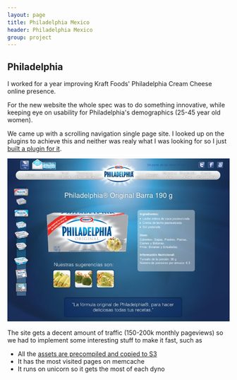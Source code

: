 ```yaml
---
layout: page
title: Philadelphia Mexico
header: Philadelphia Mexico
group: project
---
```


## Philadelphia

I worked for a year improving Kraft Foods' Philadelphia Cream Cheese online presence.

For the new website the whole spec was to do something innovative, while keeping eye on usability for Philadelphia's demographics (25-45 year old women).

We came up with a scrolling navigation single page site. I looked up on the plugins to achieve this and neither was realy what I was looking for so I just [built a plugin for it][jqglide].

![Philadelphia site][philly_home]

The site gets a decent amount of traffic (150-200k monthly pageviews) so we had to implement some interesting stuff to make it fast, such as

 * All the [assets are precompiled and copied to S3](https://github.com/rumblelabs/asset_sync)
 * It has the most visited pages on memcache
 * It runs on unicorn so it gets the most of each dyno


  [jqglide]: https://github.com/jeduan/jquery-glideto
  [philly_home]: /assets/philadelphia/newsite.jpg
